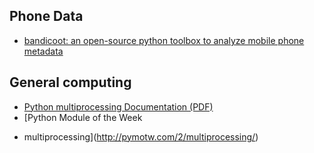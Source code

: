 ## Phone Data
* [bandicoot: an open-source python toolbox to analyze mobile phone metadata](http://bandicoot.mit.edu/)

## General computing 
* [Python multiprocessing Documentation (PDF)](http://calcul.math.cnrs.fr/Documents/Ecoles/2010/cours_multiprocessing.pdf)
* [Python Module of the Week
 - multiprocessing](http://pymotw.com/2/multiprocessing/)